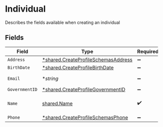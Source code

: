 # Individual

Describes the fields available when creating an individual


## Fields

| Field                                                                                            | Type                                                                                             | Required                                                                                         | Description                                                                                      | Example                                                                                          |
| ------------------------------------------------------------------------------------------------ | ------------------------------------------------------------------------------------------------ | ------------------------------------------------------------------------------------------------ | ------------------------------------------------------------------------------------------------ | ------------------------------------------------------------------------------------------------ |
| `Address`                                                                                        | [*shared.CreateProfileSchemasAddress](../../../pkg/models/shared/createprofileschemasaddress.md) | :heavy_minus_sign:                                                                               | N/A                                                                                              |                                                                                                  |
| `BirthDate`                                                                                      | [*shared.CreateProfileBirthDate](../../../pkg/models/shared/createprofilebirthdate.md)           | :heavy_minus_sign:                                                                               | N/A                                                                                              |                                                                                                  |
| `Email`                                                                                          | **string*                                                                                        | :heavy_minus_sign:                                                                               | Email Address                                                                                    | amanda@classbooker.dev                                                                           |
| `GovernmentID`                                                                                   | [*shared.CreateProfileGovernmentID](../../../pkg/models/shared/createprofilegovernmentid.md)     | :heavy_minus_sign:                                                                               | N/A                                                                                              |                                                                                                  |
| `Name`                                                                                           | [shared.Name](../../../pkg/models/shared/name.md)                                                | :heavy_check_mark:                                                                               | Name for an individual                                                                           |                                                                                                  |
| `Phone`                                                                                          | [*shared.CreateProfileSchemasPhone](../../../pkg/models/shared/createprofileschemasphone.md)     | :heavy_minus_sign:                                                                               | N/A                                                                                              |                                                                                                  |